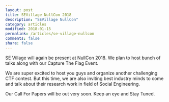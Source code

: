```yaml
---
layout: post
title: SEVillage NullCon 2018
description: "SEVillage NullCon"
category: articles
modified: 2018-01-15
permalink: /articles/se-village-nullcon
comments: false
share: false
---
```


SE Village will again be present at NullCon 2018. We plan to host bunch of talks along with our Capture The Flag Event. 

We are super excited to host you guys and organize another challenging CTF contest. But this time, we are also inviting best industry minds to come and talk about their research work in field of Social Engineering. 

Our Call For Papers will be out very soon. Keep an eye and Stay Tuned.
